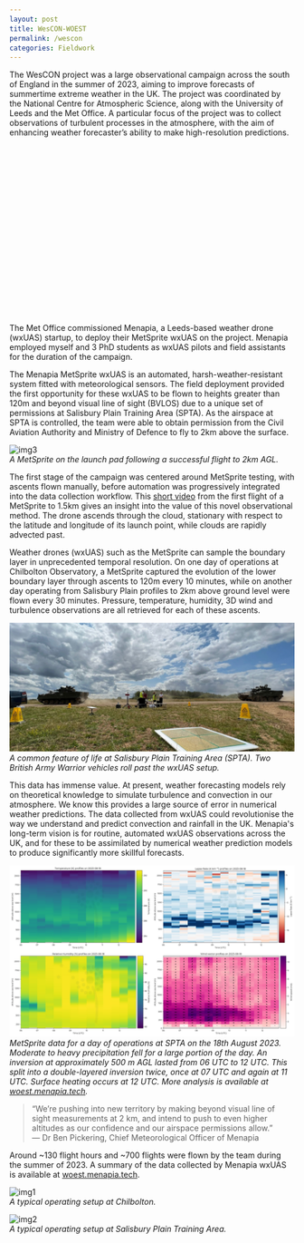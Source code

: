 ```yaml
---
layout: post
title: WesCON-WOEST
permalink: /wescon
categories: Fieldwork
---
```


The WesCON project was a large observational campaign across the south of England in the summer of 2023, aiming to improve forecasts of summertime extreme weather in the UK. The project was coordinated by the National Centre for Atmospheric Science, along with the University of Leeds and the Met Office. A particular focus of the project was to collect observations of turbulent processes in the atmosphere, with the aim of enhancing weather forecaster’s ability to make high-resolution predictions.

<link rel="stylesheet" href="https://unpkg.com/leaflet@1.9.4/dist/leaflet.css" crossorigin="" />
<script src="https://unpkg.com/leaflet@1.9.4/dist/leaflet.js" crossorigin=""></script>

<div id="map" style="height: 300px; width: 100%; margin-top: 1em;"></div>

<script>
document.addEventListener("DOMContentLoaded", function () {
  var map = L.map('map').setView([51, -2], 6);
  L.tileLayer('https://tile.openstreetmap.org/{z}/{x}/{y}.png', {
    attribution: '© OpenStreetMap contributors'
  }).addTo(map); 
  // Define custom red and green icons
  var blueIcon = new L.Icon({
    iconUrl: 'https://raw.githubusercontent.com/pointhi/leaflet-color-markers/master/img/marker-icon-blue.png',
    shadowUrl: 'https://unpkg.com/leaflet@1.9.4/dist/images/marker-shadow.png',
    iconSize: [25, 41],
    iconAnchor: [12, 41],
    popupAnchor: [1, -34],
    shadowSize: [41, 41]
  });

  // Apply colored markers
  L.marker([51.21820306308792, -1.98713705737431], { icon: blueIcon }).addTo(map)
    .bindPopup('Salisbury Plain Training Area');
});
</script>

The Met Office commissioned Menapia, a Leeds-based weather drone (wxUAS) startup, to deploy their MetSprite wxUAS on the project. Menapia employed myself and 3 PhD students as wxUAS pilots and field assistants for the duration of the campaign.

The Menapia MetSprite wxUAS is an automated, harsh-weather-resistant system fitted with meteorological sensors. The field deployment provided the first opportunity for these wxUAS to be flown to heights greater than 120m and beyond visual line of sight (BVLOS) due to a unique set of permissions at Salisbury Plain Training Area (SPTA). As the airspace at SPTA is controlled, the team were able to obtain permission from the Civil Aviation Authority and Ministry of Defence to fly to 2km above the surface.

![img3](/assets/wescon/20230815_164810.jpg)  
*A MetSprite on the launch pad following a successful flight to 2km AGL.*

The first stage of the campaign was centered around MetSprite testing, with ascents flown manually, before automation was progressively integrated into the data collection workflow. This [short video](https://ncas.ac.uk/scientists-capture-small-weather-sensing-drone-flight-up-to-2km/) from the first flight of a MetSprite to 1.5km gives an insight into the value of this novel observational method. The drone ascends through the cloud, stationary with respect to the latitude and longitude of its launch point, while clouds are rapidly advected past.

Weather drones (wxUAS) such as the MetSprite can sample the boundary layer in unprecedented temporal resolution. On one day of operations at Chilbolton Observatory, a MetSprite captured the evolution of the lower boundary layer through ascents to 120m every 10 minutes, while on another day operating from Salisbury Plain profiles to 2km above ground level were flown every 30 minutes. Pressure, temperature, humidity, 3D wind and turbulence observations are all retrieved for each of these ascents.

![img5](/assets/wescon/Screenshot_20230629_155025_WhatsApp.jpg)  
*A common feature of life at Salisbury Plain Training Area (SPTA). Two British Army Warrior vehicles roll past the wxUAS setup.*

This data has immense value. At present, weather forecasting models rely on theoretical knowledge to simulate turbulence and convection in our atmosphere. We know this provides a large source of error in numerical weather predictions. The data collected from wxUAS could revolutionise the way we understand and predict convection and rainfall in the UK. Menapia's long-term vision is for routine, automated wxUAS observations across the UK, and for these to be assimilated by numerical weather prediction models to produce significantly more skillful forecasts.

![img4](/assets/wescon/Metsprite_data_collage.jpg)  
*MetSprite data for a day of operations at SPTA on the 18th August 2023. Moderate to heavy precipitation fell for a large portion of the day. An inversion at approximately 500 m AGL lasted from 06 UTC to 12 UTC. This split into a double-layered inversion twice, once at 07 UTC and again at 11 UTC. Surface heating occurs at 12 UTC. More analysis is available at [woest.menapia.tech](https://woest.menapia.tech/).*

> “We’re pushing into new territory by making beyond visual line of sight measurements at 2 km, and intend to push to even higher altitudes as our confidence and our airspace permissions allow.”  
> — Dr Ben Pickering, Chief Meteorological Officer of Menapia

Around ~130 flight hours and ~700 flights were flown by the team during the summer of 2023. A summary of the data collected by Menapia wxUAS is available at [woest.menapia.tech](https://woest.menapia.tech/). 

![img1](/assets/wescon/20230720_142929.jpg)  
*A typical operating setup at Chilbolton.*

![img2](/assets/wescon/20230815_123603.jpg)  
*A typical operating setup at Salisbury Plain Training Area.*
